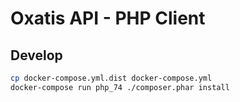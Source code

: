 # Oxatis API - PHP Client



## Develop

```bash
cp docker-compose.yml.dist docker-compose.yml
docker-compose run php_74 ./composer.phar install
```
